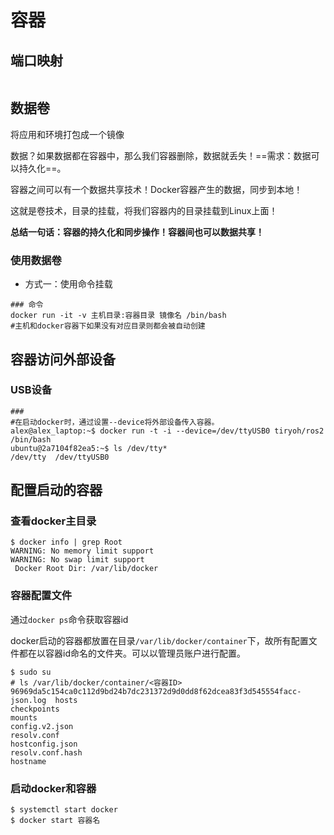 # 容器

## 端口映射

```shell
```



## 数据卷

将应用和环境打包成一个镜像

数据？如果数据都在容器中，那么我们容器删除，数据就丢失！==需求：数据可以持久化==。

容器之间可以有一个数据共享技术！Docker容器产生的数据，同步到本地！

这就是卷技术，目录的挂载，将我们容器内的目录挂载到Linux上面！

**总结一句话：容器的持久化和同步操作！容器间也可以数据共享！**

### 使用数据卷

- 方式一：使用命令挂载

```shell
### 命令
docker run -it -v 主机目录:容器目录 镜像名 /bin/bash
#主机和docker容器下如果没有对应目录则都会被自动创建
```

## 容器访问外部设备

### USB设备

```shell
###
#在启动docker时，通过设置--device将外部设备传入容器。
alex@alex_laptop:~$ docker run -t -i --device=/dev/ttyUSB0 tiryoh/ros2 /bin/bash
ubuntu@2a7104f82ea5:~$ ls /dev/tty*
/dev/tty  /dev/ttyUSB0
```



## 配置启动的容器

### 查看docker主目录

```shell
$ docker info | grep Root
WARNING: No memory limit support
WARNING: No swap limit support
 Docker Root Dir: /var/lib/docker
```

### 容器配置文件

通过`docker ps`命令获取容器id

docker启动的容器都放置在目录`/var/lib/docker/container`下，故所有配置文件都在以容器id命名的文件夹。可以以管理员账户进行配置。

```shell
$ sudo su
# ls /var/lib/docker/container/<容器ID>
96969da5c154ca0c112d9bd24b7dc231372d9d0dd8f62dcea83f3d545554facc-json.log  hosts
checkpoints                                                                mounts
config.v2.json                                                             resolv.conf
hostconfig.json                                                            resolv.conf.hash
hostname
```



### 启动docker和容器

```shell
$ systemctl start docker
$ docker start 容器名
```

